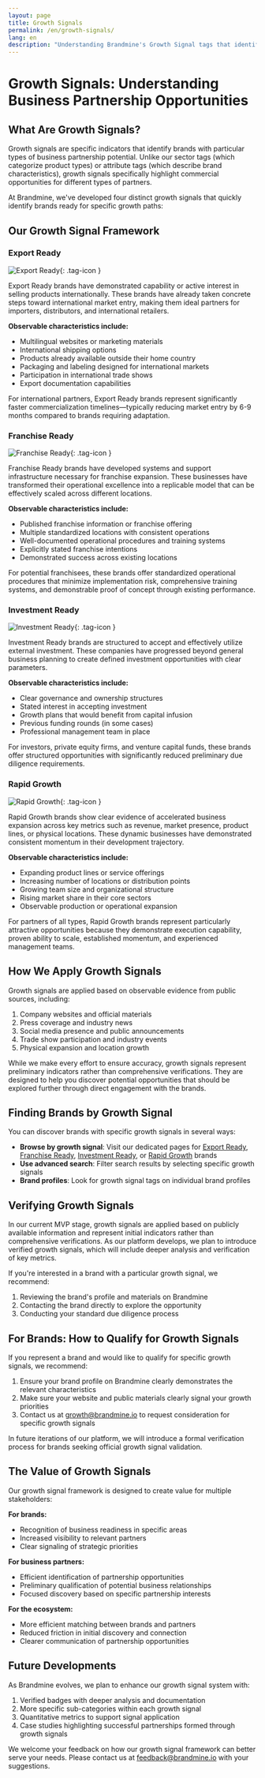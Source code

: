 ```yaml
---
layout: page
title: Growth Signals
permalink: /en/growth-signals/
lang: en
description: "Understanding Brandmine's Growth Signal tags that identify brands with specific business partnership potential."
---
```


# Growth Signals: Understanding Business Partnership Opportunities

## What Are Growth Signals?

Growth signals are specific indicators that identify brands with particular types of business partnership potential. Unlike our sector tags (which categorize product types) or attribute tags (which describe brand characteristics), growth signals specifically highlight commercial opportunities for different types of partners.

At Brandmine, we've developed four distinct growth signals that quickly identify brands ready for specific growth paths:

## Our Growth Signal Framework

### Export Ready

![Export Ready](/assets/images/icons/export-ready.svg){: .tag-icon }

Export Ready brands have demonstrated capability or active interest in selling products internationally. These brands have already taken concrete steps toward international market entry, making them ideal partners for importers, distributors, and international retailers.

**Observable characteristics include:**
- Multilingual websites or marketing materials
- International shipping options
- Products already available outside their home country
- Packaging and labeling designed for international markets
- Participation in international trade shows
- Export documentation capabilities

For international partners, Export Ready brands represent significantly faster commercialization timelines—typically reducing market entry by 6-9 months compared to brands requiring adaptation.

### Franchise Ready

![Franchise Ready](/assets/images/icons/franchise-ready.svg){: .tag-icon }

Franchise Ready brands have developed systems and support infrastructure necessary for franchise expansion. These businesses have transformed their operational excellence into a replicable model that can be effectively scaled across different locations.

**Observable characteristics include:**
- Published franchise information or franchise offering
- Multiple standardized locations with consistent operations
- Well-documented operational procedures and training systems
- Explicitly stated franchise intentions
- Demonstrated success across existing locations

For potential franchisees, these brands offer standardized operational procedures that minimize implementation risk, comprehensive training systems, and demonstrable proof of concept through existing performance.

### Investment Ready

![Investment Ready](/assets/images/icons/investment-ready.svg){: .tag-icon }

Investment Ready brands are structured to accept and effectively utilize external investment. These companies have progressed beyond general business planning to create defined investment opportunities with clear parameters.

**Observable characteristics include:**
- Clear governance and ownership structures
- Stated interest in accepting investment
- Growth plans that would benefit from capital infusion
- Previous funding rounds (in some cases)
- Professional management team in place

For investors, private equity firms, and venture capital funds, these brands offer structured opportunities with significantly reduced preliminary due diligence requirements.

### Rapid Growth

![Rapid Growth](/assets/images/icons/rapid-growth.svg){: .tag-icon }

Rapid Growth brands show clear evidence of accelerated business expansion across key metrics such as revenue, market presence, product lines, or physical locations. These dynamic businesses have demonstrated consistent momentum in their development trajectory.

**Observable characteristics include:**
- Expanding product lines or service offerings
- Increasing number of locations or distribution points
- Growing team size and organizational structure
- Rising market share in their core sectors
- Observable production or operational expansion

For partners of all types, Rapid Growth brands represent particularly attractive opportunities because they demonstrate execution capability, proven ability to scale, established momentum, and experienced management teams.

## How We Apply Growth Signals

Growth signals are applied based on observable evidence from public sources, including:

1. Company websites and official materials
2. Press coverage and industry news
3. Social media presence and public announcements
4. Trade show participation and industry events
5. Physical expansion and location growth

While we make every effort to ensure accuracy, growth signals represent preliminary indicators rather than comprehensive verifications. They are designed to help you discover potential opportunities that should be explored further through direct engagement with the brands.

## Finding Brands by Growth Signal

You can discover brands with specific growth signals in several ways:

- **Browse by growth signal**: Visit our dedicated pages for [Export Ready](/en/tags/growth/export-ready/), [Franchise Ready](/en/tags/growth/franchise-ready/), [Investment Ready](/en/tags/growth/investment-ready/), or [Rapid Growth](/en/tags/growth/rapid-growth/) brands
- **Use advanced search**: Filter search results by selecting specific growth signals
- **Brand profiles**: Look for growth signal tags on individual brand profiles

## Verifying Growth Signals

In our current MVP stage, growth signals are applied based on publicly available information and represent initial indicators rather than comprehensive verifications. As our platform develops, we plan to introduce verified growth signals, which will include deeper analysis and verification of key metrics.

If you're interested in a brand with a particular growth signal, we recommend:

1. Reviewing the brand's profile and materials on Brandmine
2. Contacting the brand directly to explore the opportunity
3. Conducting your standard due diligence process

## For Brands: How to Qualify for Growth Signals

If you represent a brand and would like to qualify for specific growth signals, we recommend:

1. Ensure your brand profile on Brandmine clearly demonstrates the relevant characteristics
2. Make sure your website and public materials clearly signal your growth priorities
3. Contact us at growth@brandmine.io to request consideration for specific growth signals

In future iterations of our platform, we will introduce a formal verification process for brands seeking official growth signal validation.

## The Value of Growth Signals

Our growth signal framework is designed to create value for multiple stakeholders:

**For brands:**
- Recognition of business readiness in specific areas
- Increased visibility to relevant partners
- Clear signaling of strategic priorities

**For business partners:**
- Efficient identification of partnership opportunities
- Preliminary qualification of potential business relationships
- Focused discovery based on specific partnership interests

**For the ecosystem:**
- More efficient matching between brands and partners
- Reduced friction in initial discovery and connection
- Clearer communication of partnership opportunities

## Future Developments

As Brandmine evolves, we plan to enhance our growth signal system with:

1. Verified badges with deeper analysis and documentation
2. More specific sub-categories within each growth signal
3. Quantitative metrics to support signal application
4. Case studies highlighting successful partnerships formed through growth signals

We welcome your feedback on how our growth signal framework can better serve your needs. Please contact us at feedback@brandmine.io with your suggestions.
